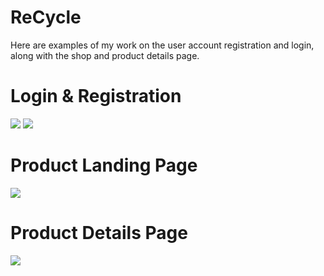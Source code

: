 # ReCycle
Here are examples of my work on the user account registration and login, along with the shop and product details page.

# Login & Registration

<img src="https://i.imgur.com/wjvAPMF.png">

<img src="https://i.imgur.com/g7YhGVU.png">

# Product Landing Page

<img src="https://i.imgur.com/YOEP5BX.jpg">

# Product Details Page

<img src="https://i.imgur.com/GX13JAf.jpg">









